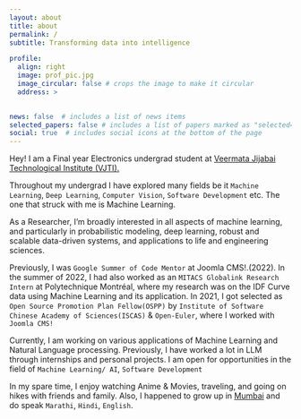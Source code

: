 ```yaml
---
layout: about
title: about
permalink: /
subtitle: Transforming data into intelligence

profile:
  align: right
  image: prof_pic.jpg
  image_circular: false # crops the image to make it circular
  address: >
    

news: false  # includes a list of news items
selected_papers: false # includes a list of papers marked as "selected={true}"
social: true  # includes social icons at the bottom of the page
---
```



Hey! I am a Final year Electronics undergrad student at [Veermata Jijabai Technological Institute (VJTI).](https://vjti.ac.in) 

Throughout my undergrad I have explored many fields be it `Machine Learning`, `Deep Learning`, `Computer Vision`, `Software Development` etc. The one that struck with me is Machine Learning.

As a Researcher, I’m broadly interested in all aspects of machine learning, and particularly in probabilistic modeling, deep learning, robust and scalable data-driven systems, and applications to life and engineering sciences.

Previously, I was `Google Summer of Code Mentor` at Joomla CMS!.(2022). In the summer of 2022, I had also worked as an `MITACS Globalink Research Intern` at Polytechnique Montréal, where my research was on the IDF Curve data using Machine Learning and its application. In 2021, I got selected as `Open Source Promotion Plan Fellow(OSPP)` by `Institute of Software Chinese Academy of Sciences(ISCAS)` & `Open-Euler`, where I worked with `Joomla CMS!`  

Currently, I am working on various applications of Machine Learning and Natural Language processing. Previously, I have worked a lot in LLM through internships and personal projects.
I am open for opportunities in the field of `Machine Learning/ AI`, `Software Development`

In my spare time, I enjoy watching Anime & Movies, traveling, and going on hikes with friends and family. Also, I happened to grow up in [Mumbai](https://en.wikipedia.org/wiki/Mumbai) and do speak `Marathi`, `Hindi`, `English`.